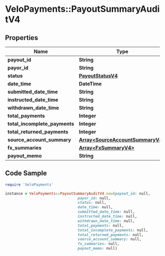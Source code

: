 # VeloPayments::PayoutSummaryAuditV4

## Properties

Name | Type | Description | Notes
------------ | ------------- | ------------- | -------------
**payout_id** | **String** |  | 
**payor_id** | **String** |  | [optional] 
**status** | [**PayoutStatusV4**](PayoutStatusV4.md) |  | 
**date_time** | **DateTime** |  | [optional] 
**submitted_date_time** | **String** |  | 
**instructed_date_time** | **String** |  | [optional] 
**withdrawn_date_time** | **String** |  | [optional] 
**total_payments** | **Integer** |  | [optional] 
**total_incomplete_payments** | **Integer** |  | [optional] 
**total_returned_payments** | **Integer** |  | [optional] 
**source_account_summary** | [**Array&lt;SourceAccountSummaryV4&gt;**](SourceAccountSummaryV4.md) |  | [optional] 
**fx_summaries** | [**Array&lt;FxSummaryV4&gt;**](FxSummaryV4.md) |  | [optional] 
**payout_memo** | **String** |  | [optional] 

## Code Sample

```ruby
require 'VeloPayments'

instance = VeloPayments::PayoutSummaryAuditV4.new(payout_id: null,
                                 payor_id: null,
                                 status: null,
                                 date_time: null,
                                 submitted_date_time: null,
                                 instructed_date_time: null,
                                 withdrawn_date_time: null,
                                 total_payments: null,
                                 total_incomplete_payments: null,
                                 total_returned_payments: null,
                                 source_account_summary: null,
                                 fx_summaries: null,
                                 payout_memo: null)
```


